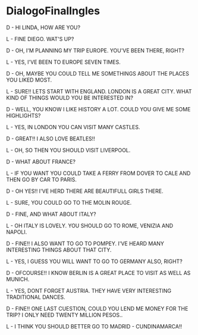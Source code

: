 # DialogoFinalIngles

D - HI LINDA, HOW ARE YOU?

L - FINE DIEGO. WAT'S UP?

D - OH, I'M PLANNING MY TRIP EUROPE. YOU'VE BEEN THERE, RIGHT?

L - YES, I'VE BEEN TO EUROPE SEVEN TIMES.

D - OH, MAYBE YOU COULD TELL ME SOMETHINGS ABOUT THE PLACES YOU LIKED MOST.

L - SURE!! LETS START WITH ENGLAND. LONDON IS A GREAT CITY. WHAT KIND OF THINGS WOULD YOU BE INTERESTED IN?

D - WELL, YOU KNOW I LIKE HISTORY A LOT. COULD YOU GIVE ME SOME HIGHLIGHTS?

L - YES, IN LONDON YOU CAN VISIT MANY CASTLES.

D - GREAT!! I ALSO LOVE BEATLES!!

L - OH, SO THEN YOU SHOULD VISIT LIVERPOOL.

D - WHAT ABOUT FRANCE?

L - IF YOU WANT YOU COULD TAKE A FERRY FROM DOVER TO CALE AND THEN GO BY CAR TO PARIS.

D - OH YES!! I'VE HERD THERE ARE BEAUTIFULL GIRLS THERE.

L - SURE, YOU COULD GO TO THE MOLIN ROUGE.

D - FINE, AND WHAT ABOUT ITALY?

L - OH ITALY IS LOVELY. YOU SHOULD GO TO ROME, VENIZIA AND NAPOLI.

D - FINE!! I ALSO WANT TO GO TO POMPEY. I'VE HEARD MANY INTERESTING THINGS ABOUT THAT CITY.

L - YES, I GUESS YOU WILL WANT TO GO TO GERMANY ALSO, RIGHT?

D - OFCOURSE!! I KNOW BERLIN IS A GREAT PLACE TO VISIT AS WELL AS MUNICH.

L - YES, DONT FORGET AUSTRIA. THEY HAVE VERY INTERESTING TRADITIONAL DANCES.

D - FINE!! ONE LAST CUESTION, COULD YOU LEND ME MONEY FOR THE TRIP? I ONLY NEED TWENTY MILLION PESOS..

L - I THINK YOU SHOULD BETTER GO TO MADRID - CUNDINAMARCA!!
